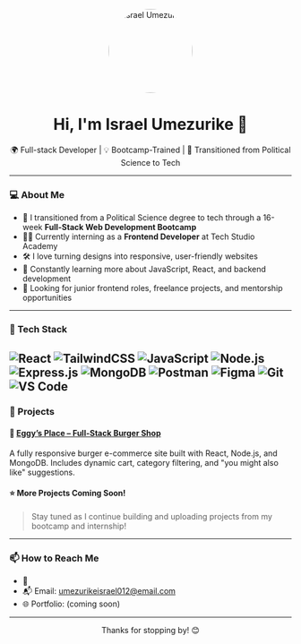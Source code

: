 <p align="center">
  <img src="https://github.com/izzy-world/izzy-world/blob/main/Github profile image?raw=true" width="150" height="150" style="border-radius: 50%;" alt="Israel Umezurike" />
</p>
<h1 align="center">Hi, I'm Israel Umezurike 👋</h1>
<p align="center">🌍 Full-stack Developer | 💡 Bootcamp-Trained | 🔁 Transitioned from Political Science to Tech</p>

---

### 💻 About Me

- 🔁 I transitioned from a Political Science degree to tech through a 16-week **Full-Stack Web Development Bootcamp**
- 🧑‍💻 Currently interning as a **Frontend Developer** at Tech Studio Academy
- 🛠️ I love turning designs into responsive, user-friendly websites
- 🌱 Constantly learning more about JavaScript, React, and backend development
- 🎯 Looking for junior frontend roles, freelance projects, and mentorship opportunities

---

### 🔨 Tech Stack

![React](https://img.shields.io/badge/React-20232A?style=for-the-badge&logo=react&logoColor=61DAFB)
![TailwindCSS](https://img.shields.io/badge/TailwindCSS-38B2AC?style=for-the-badge&logo=tailwind-css&logoColor=white)
![JavaScript](https://img.shields.io/badge/JavaScript-F7DF1E?style=for-the-badge&logo=javascript&logoColor=black)
![Node.js](https://img.shields.io/badge/Node.js-3C873A?style=for-the-badge&logo=node.js&logoColor=white)
![Express.js](https://img.shields.io/badge/Express.js-000000?style=for-the-badge&logo=express&logoColor=white)
![MongoDB](https://img.shields.io/badge/MongoDB-4EA94B?style=for-the-badge&logo=mongodb&logoColor=white)
![Postman](https://img.shields.io/badge/Postman-FF6C37?style=for-the-badge&logo=postman&logoColor=white)
![Figma](https://img.shields.io/badge/Figma-F24E1E?style=for-the-badge&logo=figma&logoColor=white)
![Git](https://img.shields.io/badge/Git-F05032?style=for-the-badge&logo=git&logoColor=white)
![VS Code](https://img.shields.io/badge/VS%20Code-007ACC?style=for-the-badge&logo=visual-studio-code&logoColor=white)
---

### 🧠 Projects

#### 🍔 [Eggy’s Place – Full-Stack Burger Shop](https://eggys-place-project.vercel.app/)
A fully responsive burger e-commerce site built with React, Node.js, and MongoDB. Includes dynamic cart, category filtering, and "you might also like" suggestions.

#### ⭐ More Projects Coming Soon!
> Stay tuned as I continue building and uploading projects from my bootcamp and internship!

---

### 📫 How to Reach Me

- 💼 []()
- 📬 Email: umezurikeisrael012@email.com
- 🌐 Portfolio: (coming soon)

---

<p align="center">Thanks for stopping by! 😊</p>
